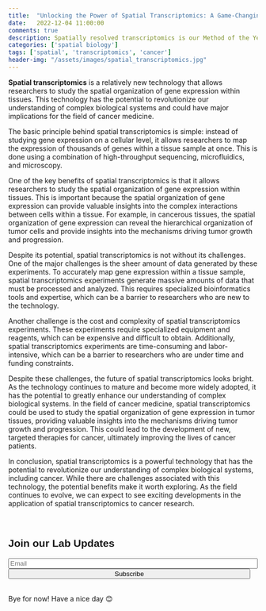 ```yaml
---
title:  "Unlocking the Power of Spatial Transcriptomics: A Game-Changing Technology for Cancer Medicine"
date:   2022-12-04 11:00:00
comments: true
description: Spatially resolved transcriptomics is our Method of the Year 2020.
categories: ['spatial biology']
tags: ['spatial', 'transcriptomics', 'cancer']
header-img: "/assets/images/spatial_transcriptomics.jpg"
---
```


**Spatial transcriptomics** is a relatively new technology that allows researchers to study the spatial organization of gene expression within tissues. This technology has the potential to revolutionize our understanding of complex biological systems and could have major implications for the field of cancer medicine.

The basic principle behind spatial transcriptomics is simple: instead of studying gene expression on a cellular level, it allows researchers to map the expression of thousands of genes within a tissue sample at once. This is done using a combination of high-throughput sequencing, microfluidics, and microscopy.

One of the key benefits of spatial transcriptomics is that it allows researchers to study the spatial organization of gene expression within tissues. This is important because the spatial organization of gene expression can provide valuable insights into the complex interactions between cells within a tissue. For example, in cancerous tissues, the spatial organization of gene expression can reveal the hierarchical organization of tumor cells and provide insights into the mechanisms driving tumor growth and progression.

Despite its potential, spatial transcriptomics is not without its challenges. One of the major challenges is the sheer amount of data generated by these experiments. To accurately map gene expression within a tissue sample, spatial transcriptomics experiments generate massive amounts of data that must be processed and analyzed. This requires specialized bioinformatics tools and expertise, which can be a barrier to researchers who are new to the technology.

Another challenge is the cost and complexity of spatial transcriptomics experiments. These experiments require specialized equipment and reagents, which can be expensive and difficult to obtain. Additionally, spatial transcriptomics experiments are time-consuming and labor-intensive, which can be a barrier to researchers who are under time and funding constraints.

Despite these challenges, the future of spatial transcriptomics looks bright. As the technology continues to mature and become more widely adopted, it has the potential to greatly enhance our understanding of complex biological systems. In the field of cancer medicine, spatial transcriptomics could be used to study the spatial organization of gene expression in tumor tissues, providing valuable insights into the mechanisms driving tumor growth and progression. This could lead to the development of new, targeted therapies for cancer, ultimately improving the lives of cancer patients.

In conclusion, spatial transcriptomics is a powerful technology that has the potential to revolutionize our understanding of complex biological systems, including cancer. While there are challenges associated with this technology, the potential benefits make it worth exploring. As the field continues to evolve, we can expect to see exciting developments in the application of spatial transcriptomics to cancer research.

<br>

<!-- Begin Mailchimp Signup Form -->
<link href="//cdn-images.mailchimp.com/embedcode/classic-10_7.css" rel="stylesheet" type="text/css">
<style type="text/css">
    #mc_embed_signup{clear:left; font:14px Helvetica,Arial,sans-serif; border-radius: 5px;}
</style>



<div id="mc_embed_signup">
<form action="https://gmail.us21.list-manage.com/subscribe/post?u=693443d46aefc913be227235d&amp;id=285c3aad78&amp;f_id=007ec1e1f0" method="post" id="mc-embedded-subscribe-form" name="mc-embedded-subscribe-form" class="validate" target="_blank" novalidate>
    <div id="mc_embed_signup_scroll">
    <h2>Join our Lab Updates</h2>
        <div class="mc-field-group">
            <input type="email" value="" name="EMAIL" class="required email" id="mce-EMAIL"
            style="width: 100%;" placeholder="Email">
        </div>
        <div id="mce-responses" class="clear">
            <div class="response" id="mce-error-response" style="display:none"></div>
            <div class="response" id="mce-success-response" style="display:none"></div>
        </div>
        <!-- real people should not fill this in and expect good things - do not remove this or risk form bot signups-->
        <div style="position: absolute; left: -5000px;" aria-hidden="true"><input type="text" name="b_693443d46aefc913be227235d_285c3aad78" tabindex="-1" value=""></div>
        <div class="clear"><input type="submit" value="Subscribe" name="subscribe" id="mc-embedded-subscribe" class="button" style="width: 97%;"></div>
    </div>
</form>
</div>
<!--End mc_embed_signup-->


<br>
Bye for now! Have a nice day 😊
